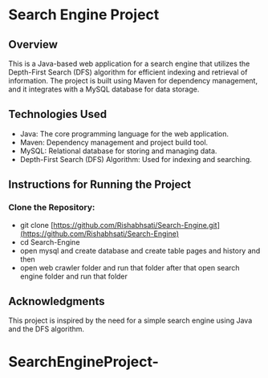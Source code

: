 # Search Engine Project
## Overview
This is a Java-based web application for a search engine that utilizes the Depth-First Search (DFS) algorithm for efficient indexing and retrieval of information. The project is built using Maven for dependency management, and it integrates with a MySQL database for data storage.

## Technologies Used
 - Java: The core programming language for the web application.
 - Maven: Dependency management and project build tool.
 - MySQL: Relational database for storing and managing data.
 - Depth-First Search (DFS) Algorithm: Used for indexing and searching.

## Instructions for Running the Project

### Clone the Repository:
- git clone [https://github.com/Rishabhsati/Search-Engine.git](https://github.com/Rishabhsati/Search-Engine)
- cd Search-Engine
- open mysql and create database and create table pages and history and then 
- open web crawler folder and run that folder after that open search engine folder and run that folder

## Acknowledgments

This project is inspired by the need for a simple search engine using Java and the DFS algorithm.
# SearchEngineProject-
